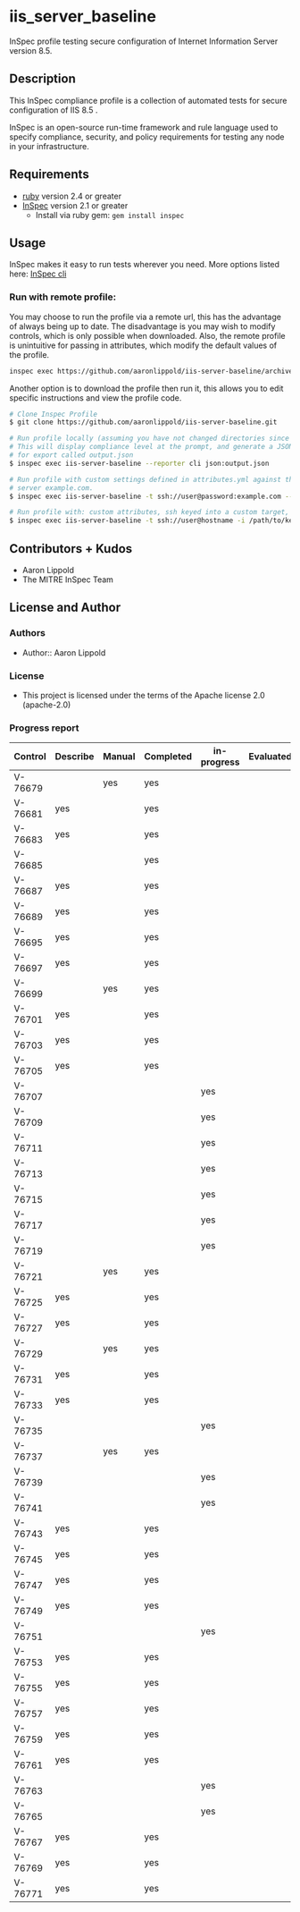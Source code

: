 # iis_server_baseline

InSpec profile testing secure configuration of Internet Information Server version 8.5.

## Description

This InSpec compliance profile is a collection of automated tests for secure configuration of IIS 8.5 .

InSpec is an open-source run-time framework and rule language used to specify compliance, security, and policy requirements for testing any node in your infrastructure.

## Requirements

- [ruby](https://www.ruby-lang.org/en/) version 2.4  or greater
- [InSpec](http://inspec.io/) version 2.1  or greater
    - Install via ruby gem: `gem install inspec`

## Usage
InSpec makes it easy to run tests wherever you need. More options listed here: [InSpec cli](http://inspec.io/docs/reference/cli/)

### Run with remote profile:
You may choose to run the profile via a remote url, this has the advantage of always being up to date.
The disadvantage is you may wish to modify controls, which is only possible when downloaded.
Also, the remote profile is unintuitive for passing in attributes, which modify the default values of the profile.
``` bash
inspec exec https://github.com/aaronlippold/iis-server-baseline/archive/master.tar.gz
```

Another option is to download the profile then run it, this allows you to edit specific instructions and view the profile code.
``` bash
# Clone Inspec Profile
$ git clone https://github.com/aaronlippold/iis-server-baseline.git

# Run profile locally (assuming you have not changed directories since cloning)
# This will display compliance level at the prompt, and generate a JSON file 
# for export called output.json
$ inspec exec iis-server-baseline --reporter cli json:output.json

# Run profile with custom settings defined in attributes.yml against the target 
# server example.com. 
$ inspec exec iis-server-baseline -t ssh://user@password:example.com --attrs attributes.yml --reporter cli json:output.json

# Run profile with: custom attributes, ssh keyed into a custom target, and sudo.
$ inspec exec iis-server-baseline -t ssh://user@hostname -i /path/to/key --sudo --attrs attributes.yml --reporter cli json:output.json
```


## Contributors + Kudos

- Aaron Lippold
- The MITRE InSpec Team

## License and Author

### Authors

- Author:: Aaron Lippold

### License 

* This project is licensed under the terms of the Apache license 2.0 (apache-2.0)

### Progress report

|Control| Describe  |  Manual   | Completed |in-progress| Evaluated |  Tested   |  Automated |
|-------|-----------|-----------|-----------|-----------|-----------|-----------|------------|
|V-76679|           |    yes    |    yes    |           |           |           |            |
|V-76681|    yes    |           |    yes    |           |           |           |            |
|V-76683|    yes    |           |    yes    |           |           |           |            |
|V-76685|           |           |    yes    |           |           |           |            |
|V-76687|    yes    |           |    yes    |           |           |           |            |
|V-76689|    yes    |           |    yes    |           |           |           |            |
|V-76695|    yes    |           |    yes    |           |           |           |            |
|V-76697|    yes    |           |    yes    |           |           |           |            |
|V-76699|           |    yes    |    yes    |           |           |           |            |
|V-76701|    yes    |           |    yes    |           |           |           |            |
|V-76703|    yes    |           |    yes    |           |           |           |            |
|V-76705|    yes    |           |    yes    |           |           |           |            |
|V-76707|           |           |           |    yes    |           |           |            |
|V-76709|           |           |           |    yes    |           |           |            |
|V-76711|           |           |           |    yes    |           |           |            |
|V-76713|           |           |           |    yes    |           |           |            |
|V-76715|           |           |           |    yes    |           |           |            |
|V-76717|           |           |           |    yes    |           |           |            |
|V-76719|           |           |           |    yes    |           |           |            |
|V-76721|           |    yes    |    yes    |           |           |           |            |
|V-76725|    yes    |           |    yes    |           |           |           |            |
|V-76727|    yes    |           |    yes    |           |           |           |            |
|V-76729|           |    yes    |    yes    |           |           |           |            |
|V-76731|    yes    |           |    yes    |           |           |           |            |
|V-76733|    yes    |           |    yes    |           |           |           |            |
|V-76735|           |           |           |    yes    |           |           |            |
|V-76737|           |    yes    |    yes    |           |           |           |            |
|V-76739|           |           |           |    yes    |           |           |            |
|V-76741|           |           |           |    yes    |           |           |            |
|V-76743|    yes    |           |    yes    |           |           |           |            |
|V-76745|    yes    |           |    yes    |           |           |           |            |
|V-76747|    yes    |           |    yes    |           |           |           |            |
|V-76749|    yes    |           |    yes    |           |           |           |            |
|V-76751|           |           |           |    yes    |           |           |            |
|V-76753|    yes    |           |    yes    |           |           |           |            |
|V-76755|    yes    |           |    yes    |           |           |           |            |
|V-76757|    yes    |           |    yes    |           |           |           |            |
|V-76759|    yes    |           |    yes    |           |           |           |            |
|V-76761|    yes    |           |    yes    |           |           |           |            |
|V-76763|           |           |           |    yes    |           |           |            |
|V-76765|           |           |           |    yes    |           |           |            |
|V-76767|    yes    |           |    yes    |           |           |           |            |
|V-76769|    yes    |           |    yes    |           |           |           |            |
|V-76771|    yes    |           |    yes    |           |           |           |            ||